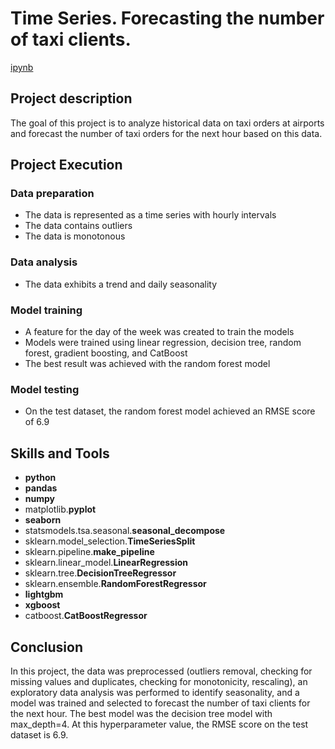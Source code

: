 # Time Series. Forecasting the number of taxi clients.

[ipynb](https://github.com/mvs834/Yandex.Practicum/blob/3aa4bea6c1e42ac87a4f471651cbefc30ebf6d9f/DS%2006%20Taxi%20clients%20prediction/Time_Series_Taxi_Clients_Prediction_RMSE_6.9.ipynb)

## Project description
The goal of this project is to analyze historical data on taxi orders at airports and forecast the number of taxi orders for the next hour based on this data.

## Project Execution
### Data preparation
- The data is represented as a time series with hourly intervals
- The data contains outliers
- The data is monotonous

### Data analysis
- The data exhibits a trend and daily seasonality

### Model training
- A feature for the day of the week was created to train the models
- Models were trained using linear regression, decision tree, random forest, gradient boosting, and CatBoost
- The best result was achieved with the random forest model

### Model testing
- On the test dataset, the random forest model achieved an RMSE score of 6.9

## Skills and Tools

- **python**
- **pandas**
- **numpy**
- matplotlib.**pyplot**
- **seaborn**
- statsmodels.tsa.seasonal.**seasonal_decompose**
- sklearn.model_selection.**TimeSeriesSplit**
- sklearn.pipeline.**make_pipeline**
- sklearn.linear_model.**LinearRegression**
- sklearn.tree.**DecisionTreeRegressor**
- sklearn.ensemble.**RandomForestRegressor**
- **lightgbm**
- **xgboost**
- catboost.**CatBoostRegressor**


## Conclusion

In this project, the data was preprocessed (outliers removal, checking for missing values and duplicates, checking for monotonicity, rescaling), an exploratory data analysis was performed to identify seasonality, and a model was trained and selected to forecast the number of taxi clients for the next hour. The best model was the decision tree model with max_depth=4. At this hyperparameter value, the RMSE score on the test dataset is 6.9.